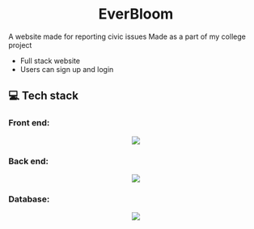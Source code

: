 <h1 align="center"> EverBloom </h1>
A website made for reporting civic issues
Made as a part of my college project
<ul>
<li>Full stack website</li>
<li>Users can sign up and login</li>
</ul>
<h2>💻 Tech stack</h2>
<h3>Front end:</h3>
<p align="center">
  <a href="https://skillicons.dev">
    <img src="https://skillicons.dev/icons?i=html,css,js" />
  </a>
</p>
<h3>Back end:</h3>
<p align="center">
  <a href="https://skillicons.dev">
    <img src="https://skillicons.dev/icons?i=nodejs,express" />
  </a>
</p>
<h3>Database:</h3>
<p align="center">
  <a href="https://skillicons.dev">
    <img src="https://skillicons.dev/icons?i=mongodb" />
  </a>
</p>
